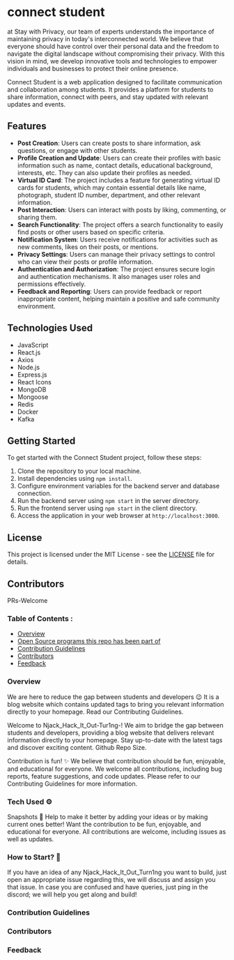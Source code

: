 # connect student

at Stay with Privacy, our team of experts understands the importance of maintaining privacy in today's interconnected world. We believe that everyone should have control over their personal data and the freedom to navigate the digital landscape without compromising their privacy. With this vision in mind, we develop innovative tools and technologies to empower individuals and businesses to protect their online presence.



Connect Student is a web application designed to facilitate communication and collaboration among students. It provides a platform for students to share information, connect with peers, and stay updated with relevant updates and events.

## Features

- **Post Creation**: Users can create posts to share information, ask questions, or engage with other students.
- **Profile Creation and Update**: Users can create their profiles with basic information such as name, contact details, educational background, interests, etc. They can also update their profiles as needed.
- **Virtual ID Card**: The project includes a feature for generating virtual ID cards for students, which may contain essential details like name, photograph, student ID number, department, and other relevant information.
- **Post Interaction**: Users can interact with posts by liking, commenting, or sharing them.
- **Search Functionality**: The project offers a search functionality to easily find posts or other users based on specific criteria.
- **Notification System**: Users receive notifications for activities such as new comments, likes on their posts, or mentions.
- **Privacy Settings**: Users can manage their privacy settings to control who can view their posts or profile information.
- **Authentication and Authorization**: The project ensures secure login and authentication mechanisms. It also manages user roles and permissions effectively.
- **Feedback and Reporting**: Users can provide feedback or report inappropriate content, helping maintain a positive and safe community environment.



## Technologies Used
- JavaScript
- React.js
- Axios
- Node.js
- Express.js
- React Icons
- MongoDB
- Mongoose
- Redis
- Docker
- Kafka

## Getting Started

To get started with the Connect Student project, follow these steps:

1. Clone the repository to your local machine.
2. Install dependencies using `npm install`.
3. Configure environment variables for the backend server and database connection.
4. Run the backend server using `npm start` in the server directory.
5. Run the frontend server using `npm start` in the client directory.
6. Access the application in your web browser at `http://localhost:3000`.


## License

This project is licensed under the MIT License - see the [LICENSE](LICENSE) file for details.



## Contributors

PRs-Welcome

### Table of Contents :

- [Overview](#overview)
- [Open Source programs this repo has been part of](#open-source-programs-this-repo-has-been-part-of)
- [Contribution Guidelines](#contribution-guidelines)
- [Contributors](#contributors)
- [Feedback](#feedback)

### Overview

We are here to reduce the gap between students and developers 😉 It is a blog website which contains updated tags to bring you relevant information directly to your homepage. Read our Contributing Guidelines.

Welcome to Njack_Hack_It_Out-Tur1ng-! We aim to bridge the gap between students and developers, providing a blog website that delivers relevant information directly to your homepage. Stay up-to-date with the latest tags and discover exciting content. Github Repo Size.

Contribution is fun! ✨ We believe that contribution should be fun, enjoyable, and educational for everyone. We welcome all contributions, including bug reports, feature suggestions, and code updates. Please refer to our Contributing Guidelines for more information.

### Tech Used ⚙

Snapshots 📸 Help to make it better by adding your ideas or by making current ones better! Want the contribution to be fun, enjoyable, and educational for everyone. All contributions are welcome, including issues as well as updates.

### How to Start? 📌

If you have an idea of any Njack_Hack_It_Out_Turn1ng you want to build, just open an appropriate issue regarding this, we will discuss and assign you that issue. In case you are confused and have queries, just ping in the discord; we will help you get along and build!


### Contribution Guidelines

### Contributors

### Feedback
